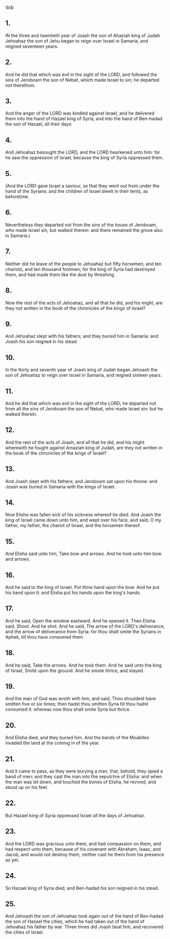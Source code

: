 \b\b
## 1.
IN the three and twentieth year of Joash the son of Ahaziah king of Judah Jehoahaz the son of Jehu began to reign over Israel in Samaria, and reigned seventeen years.
## 2.
And he did that which was evil in the sight of the LORD, and followed the sins of Jeroboam the son of Nebat, which made Israel to sin; he departed not therefrom.
## 3.
And the anger of the LORD was kindled against Israel, and he delivered them into the hand of Hazael king of Syria, and into the hand of Ben-hadad the son of Hazael, all their days.
## 4.
And Jehoahaz besought the LORD, and the LORD hearkened unto him: for he saw the oppression of Israel, because the king of Syria oppressed them.
## 5.
(And the LORD gave Israel a saviour, so that they went out from under the hand of the Syrians: and the children of Israel dwelt in their tents, as beforetime.
## 6.
Nevertheless they departed not from the sins of the house of Jeroboam, who made Israel sin, but walked therein: and there remained the grove also in Samaria.)
## 7.
Neither did he leave of the people to Jehoahaz but fifty horsemen, and ten chariots, and ten thousand footmen; for the king of Syria had destroyed them, and had made them like the dust by threshing.
## 8.
Now the rest of the acts of Jehoahaz, and all that he did, and his might, are they not written in the book of the chronicles of the kings of Israel?
## 9.
And Jehoahaz slept with his fathers; and they buried him in Samaria: and Joash his son reigned in his stead.
## 10.
In the thirty and seventh year of Joash king of Judah began Jehoash the son of Jehoahaz to reign over Israel in Samaria, and reigned sixteen years.
## 11.
And he did that which was evil in the sight of the LORD; he departed not from all the sins of Jeroboam the son of Nebat, who made Israel sin: but he walked therein.
## 12.
And the rest of the acts of Joash, and all that he did, and his might wherewith he fought against Amaziah king of Judah, are they not written in the book of the chronicles of the kings of Israel?
## 13.
And Joash slept with his fathers; and Jeroboam sat upon his throne: and Joash was buried in Samaria with the kings of Israel.
## 14.
Now Elisha was fallen sick of his sickness whereof he died.  And Joash the king of Israel came down unto him, and wept over his face, and said, O my father, my father, the chariot of Israel, and the horsemen thereof.
## 15.
And Elisha said unto him, Take bow and arrows.  And he took unto him bow and arrows.
## 16.
And he said to the king of Israel, Put thine hand upon the bow.  And he put his hand upon it: and Elisha put his hands upon the king's hands.
## 17.
And he said, Open the window eastward.  And he opened it.  Then Elisha said, Shoot.  And he shot.  And he said, The arrow of the LORD's deliverance, and the arrow of deliverance from Syria: for thou shalt smite the Syrians in Aphek, till thou have consumed them.
## 18.
And he said, Take the arrows.  And he took them.  And he said unto the king of Israel, Smite upon the ground.  And he smote thrice, and stayed.
## 19.
And the man of God was wroth with him, and said, Thou shouldest have smitten five or six times; then hadst thou smitten Syria till thou hadst consumed it: whereas now thou shalt smite Syria but thrice.
## 20.
And Elisha died, and they buried him.  And the bands of the Moabites invaded the land at the coming in of the year.
## 21.
And it came to pass, as they were burying a man, that, behold, they spied a band of men; and they cast the man into the sepulchre of Elisha: and when the man was let down, and touched the bones of Elisha, he revived, and stood up on his feet.
## 22.
But Hazael king of Syria oppressed Israel all the days of Jehoahaz.
## 23.
And the LORD was gracious unto them, and had compassion on them, and had respect unto them, because of his covenant with Abraham, Isaac, and Jacob, and would not destroy them, neither cast he them from his presence as yet.
## 24.
So Hazael king of Syria died; and Ben-hadad his son reigned in his stead.
## 25.
And Jehoash the son of Jehoahaz took again out of the hand of Ben-hadad the son of Hazael the cities, which he had taken out of the hand of Jehoahaz his father by war.  Three times did Joash beat him, and recovered the cities of Israel.
